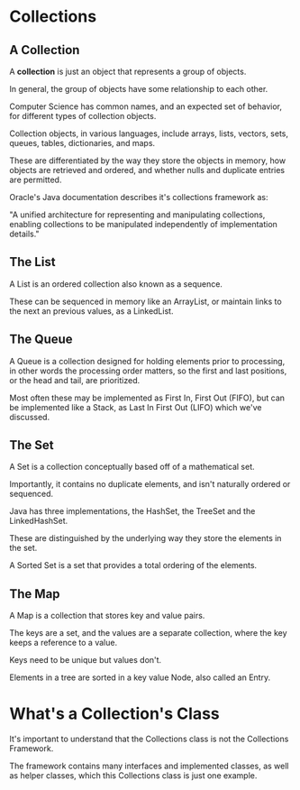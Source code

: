 # Collections

## A Collection

A **collection** is just an object that represents a group of objects.

In general, the group of objects have some relationship to each other.

Computer Science has common names, and an expected set of behavior,
for different types of collection objects.

Collection objects, in various languages, include arrays, lists, vectors,
sets, queues, tables, dictionaries, and maps.

These are differentiated by the way they store the objects in memory,
how objects are retrieved and ordered, and whether nulls and duplicate
entries are permitted.

Oracle's Java documentation describes it's collections framework as:

"A unified architecture for representing and manipulating collections,
enabling collections to be manipulated independently of implementation
details."

## The List

A List is an ordered collection also known as a sequence.

These can be sequenced in memory like an ArrayList, or maintain links to
the next an previous values, as a LinkedList.

## The Queue

A Queue is a collection designed for holding elements prior to processing,
in other words the processing order matters, so the first and last
positions, or the head and tail, are prioritized.

Most often these may be implemented as First In, First Out (FIFO), but
can be implemented like a Stack, as Last In First Out (LIFO) which
we've discussed.

## The Set

A Set is a collection conceptually based off of a mathematical set.

Importantly, it contains no duplicate elements, and isn't naturally ordered
or sequenced.

Java has three implementations, the HashSet, the TreeSet and the
LinkedHashSet.

These are distinguished by the underlying way they store the elements
in the set.

A Sorted Set is a set that provides a total ordering of the elements.

## The Map

A Map is a collection that stores key and value pairs.

The keys are a set, and the values are a separate collection,
where the key keeps a reference to a value.

Keys need to be unique but values don't.

Elements in a tree are sorted in a key value Node, also called an Entry.

# What's a Collection's Class

It's important to understand that the Collections class is not the
Collections Framework.

The framework contains many interfaces and implemented classes, as well
as helper classes, which this Collections class is just one example.
